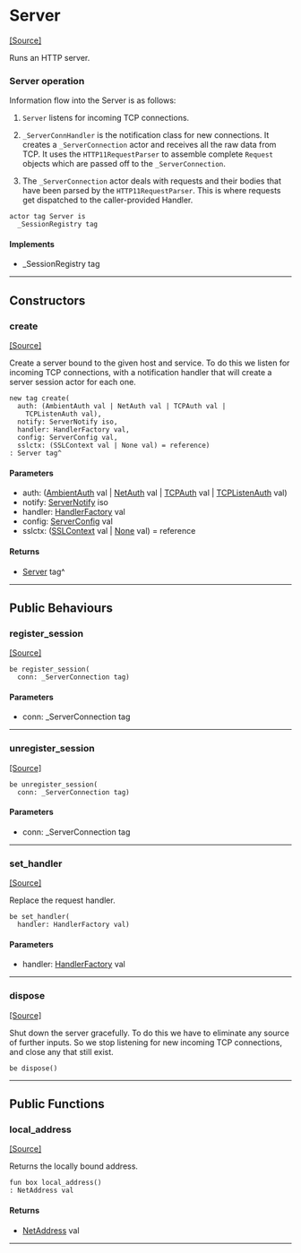 # Server
<span class="source-link">[[Source]](src/http_server/server.md#L11)</span>

Runs an HTTP server.

### Server operation

Information flow into the Server is as follows:

1. `Server` listens for incoming TCP connections.

2. `_ServerConnHandler` is the notification class for new connections. It creates
a `_ServerConnection` actor and receives all the raw data from TCP. It uses
the `HTTP11RequestParser` to assemble complete `Request` objects which are passed off
to the `_ServerConnection`.

3. The `_ServerConnection` actor deals with requests and their bodies
that have been parsed by the `HTTP11RequestParser`. This is where requests get
dispatched to the caller-provided Handler.


```pony
actor tag Server is
  _SessionRegistry tag
```

#### Implements

* _SessionRegistry tag

---

## Constructors

### create
<span class="source-link">[[Source]](src/http_server/server.md#L40)</span>


Create a server bound to the given host and service. To do this we
listen for incoming TCP connections, with a notification handler
that will create a server session actor for each one.


```pony
new tag create(
  auth: (AmbientAuth val | NetAuth val | TCPAuth val | 
    TCPListenAuth val),
  notify: ServerNotify iso,
  handler: HandlerFactory val,
  config: ServerConfig val,
  sslctx: (SSLContext val | None val) = reference)
: Server tag^
```
#### Parameters

*   auth: ([AmbientAuth](builtin-AmbientAuth.md) val | [NetAuth](net-NetAuth.md) val | [TCPAuth](net-TCPAuth.md) val | 
    [TCPListenAuth](net-TCPListenAuth.md) val)
*   notify: [ServerNotify](http_server-ServerNotify.md) iso
*   handler: [HandlerFactory](http_server-HandlerFactory.md) val
*   config: [ServerConfig](http_server-ServerConfig.md) val
*   sslctx: ([SSLContext](net_ssl-SSLContext.md) val | [None](builtin-None.md) val) = reference

#### Returns

* [Server](http_server-Server.md) tag^

---

## Public Behaviours

### register_session
<span class="source-link">[[Source]](src/http_server/server.md#L64)</span>


```pony
be register_session(
  conn: _ServerConnection tag)
```
#### Parameters

*   conn: _ServerConnection tag

---

### unregister_session
<span class="source-link">[[Source]](src/http_server/server.md#L93)</span>


```pony
be unregister_session(
  conn: _ServerConnection tag)
```
#### Parameters

*   conn: _ServerConnection tag

---

### set_handler
<span class="source-link">[[Source]](src/http_server/server.md#L96)</span>


Replace the request handler.


```pony
be set_handler(
  handler: HandlerFactory val)
```
#### Parameters

*   handler: [HandlerFactory](http_server-HandlerFactory.md) val

---

### dispose
<span class="source-link">[[Source]](src/http_server/server.md#L104)</span>


Shut down the server gracefully. To do this we have to eliminate
any source of further inputs. So we stop listening for new incoming
TCP connections, and close any that still exist.


```pony
be dispose()
```

---

## Public Functions

### local_address
<span class="source-link">[[Source]](src/http_server/server.md#L116)</span>


Returns the locally bound address.


```pony
fun box local_address()
: NetAddress val
```

#### Returns

* [NetAddress](net-NetAddress.md) val

---

